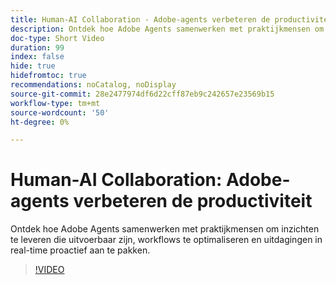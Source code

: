 ```yaml
---
title: Human-AI Collaboration - Adobe-agents verbeteren de productiviteit
description: Ontdek hoe Adobe Agents samenwerken met praktijkmensen om inzichten te leveren die uitvoerbaar zijn, workflows te optimaliseren en uitdagingen in real-time proactief aan te pakken.
doc-type: Short Video
duration: 99
index: false
hide: true
hidefromtoc: true
recommendations: noCatalog, noDisplay
source-git-commit: 28e2477974df6d22cff87eb9c242657e23569b15
workflow-type: tm+mt
source-wordcount: '50'
ht-degree: 0%

---
```



# Human-AI Collaboration: Adobe-agents verbeteren de productiviteit

Ontdek hoe Adobe Agents samenwerken met praktijkmensen om inzichten te leveren die uitvoerbaar zijn, workflows te optimaliseren en uitdagingen in real-time proactief aan te pakken.

<!-- 62_S653_3442539_98_humanai-collaboration-adobe-agents-enhancing-productivity -->
>[!VIDEO](https://video.tv.adobe.com/v/3460403/?learn=on&enablevpops=true&captions=dut)
